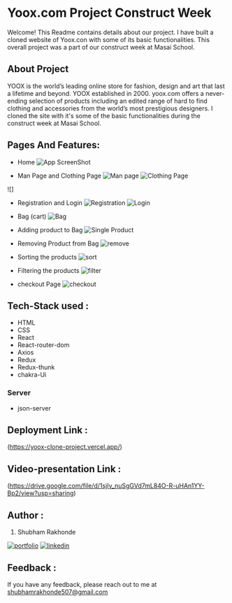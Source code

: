 # Yoox.com Project Construct Week
Welcome!
 This Readme contains details about our project. I have built a cloned website of Yoox.con with some of its basic functionalities. This overall project was a part of our construct week at Masai School.

## About Project

YOOX is the world’s leading online store for fashion, design and art that last a lifetime and beyond. YOOX established in 2000. yoox.com offers a never-ending selection of products including an edited range of hard to find clothing and accessories from the world’s most prestigious designers. 
I cloned the site with it's some of the basic functionalities during the construct week at Masai School.

## Pages And Features: 
- Home 
![App ScreenShot](https://i.imgur.com/hzIWrCb.png)

- Man Page and Clothing Page
![Man page](https://i.imgur.com/9lCeUcM.png)
![Clothing Page](https://i.imgur.com/sY6PxVL.png)

![]
- Registration and Login 
![Registration](https://i.imgur.com/dNJQgAG.png)
![Login](https://i.imgur.com/gA2PFlc.png)

- Bag (cart)
![Bag](https://i.imgur.com/FLaxRvm.png)

- Adding product to Bag
![Single Product](https://i.imgur.com/ntdLNma.png)

- Removing Product from Bag
![remove](https://i.imgur.com/ryKrIm9.png)

- Sorting the products
![sort](https://i.imgur.com/DqmGSbW.png)

- Filtering the products
![filter](https://i.imgur.com/rijiyWY.png)

- checkout Page 
![checkout](https://i.imgur.com/yEDJ0AJ.png)


## Tech-Stack used :
- HTML
- CSS
- React
- React-router-dom
- Axios
- Redux
- Redux-thunk
- chakra-Ui 

### Server
- json-server


## Deployment Link : 
(https://yoox-clone-project.vercel.app/)

## Video-presentation Link : 
(https://drive.google.com/file/d/1sjIv_nuSgGVd7mL84O-R-uHAn1YY-Bp2/view?usp=sharing)


## Author : 
1. Shubham Rakhonde

[![portfolio](https://img.shields.io/badge/my_portfolio-000?style=for-the-badge&logo=ko-fi&logoColor=white)](https://github.com/Shubham0442)
[![linkedin](https://img.shields.io/badge/linkedin-0A66C2?style=for-the-badge&logo=linkedin&logoColor=white)](https://www.linkedin.com/in/shubham-rakhonde-102964166/)

## Feedback : 

If you have any feedback, please reach out to me at shubhamrakhonde507@gmail.com






